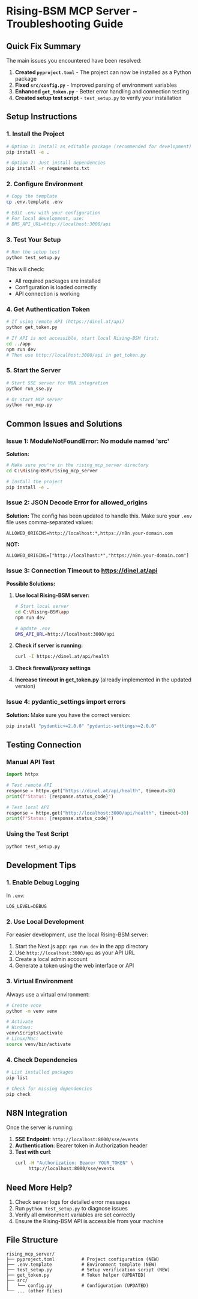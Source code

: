 # Rising-BSM MCP Server - Troubleshooting Guide

## Quick Fix Summary

The main issues you encountered have been resolved:

1. **Created `pyproject.toml`** - The project can now be installed as a Python package
2. **Fixed `src/config.py`** - Improved parsing of environment variables
3. **Enhanced `get_token.py`** - Better error handling and connection testing
4. **Created setup test script** - `test_setup.py` to verify your installation

## Setup Instructions

### 1. Install the Project

```bash
# Option 1: Install as editable package (recommended for development)
pip install -e .

# Option 2: Just install dependencies
pip install -r requirements.txt
```

### 2. Configure Environment

```bash
# Copy the template
cp .env.template .env

# Edit .env with your configuration
# For local development, use:
# BMS_API_URL=http://localhost:3000/api
```

### 3. Test Your Setup

```bash
# Run the setup test
python test_setup.py
```

This will check:
- All required packages are installed
- Configuration is loaded correctly
- API connection is working

### 4. Get Authentication Token

```bash
# If using remote API (https://dinel.at/api)
python get_token.py

# If API is not accessible, start local Rising-BSM first:
cd ../app
npm run dev
# Then use http://localhost:3000/api in get_token.py
```

### 5. Start the Server

```bash
# Start SSE server for N8N integration
python run_sse.py

# Or start MCP server
python run_mcp.py
```

## Common Issues and Solutions

### Issue 1: ModuleNotFoundError: No module named 'src'

**Solution:**
```bash
# Make sure you're in the rising_mcp_server directory
cd C:\Rising-BSM\rising_mcp_server

# Install the project
pip install -e .
```

### Issue 2: JSON Decode Error for allowed_origins

**Solution:**
The config has been updated to handle this. Make sure your `.env` file uses comma-separated values:
```
ALLOWED_ORIGINS=http://localhost:*,https://n8n.your-domain.com
```

**NOT:**
```
ALLOWED_ORIGINS=["http://localhost:*","https://n8n.your-domain.com"]
```

### Issue 3: Connection Timeout to https://dinel.at/api

**Possible Solutions:**

1. **Use local Rising-BSM server:**
   ```bash
   # Start local server
   cd C:\Rising-BSM\app
   npm run dev
   
   # Update .env
   BMS_API_URL=http://localhost:3000/api
   ```

2. **Check if server is running:**
   ```bash
   curl -I https://dinel.at/api/health
   ```

3. **Check firewall/proxy settings**

4. **Increase timeout in get_token.py** (already implemented in the updated version)

### Issue 4: pydantic_settings import errors

**Solution:**
Make sure you have the correct version:
```bash
pip install "pydantic>=2.0.0" "pydantic-settings>=2.0.0"
```

## Testing Connection

### Manual API Test

```python
import httpx

# Test remote API
response = httpx.get("https://dinel.at/api/health", timeout=30)
print(f"Status: {response.status_code}")

# Test local API
response = httpx.get("http://localhost:3000/api/health", timeout=30)
print(f"Status: {response.status_code}")
```

### Using the Test Script

```bash
python test_setup.py
```

## Development Tips

### 1. Enable Debug Logging

In `.env`:
```
LOG_LEVEL=DEBUG
```

### 2. Use Local Development

For easier development, use the local Rising-BSM server:
1. Start the Next.js app: `npm run dev` in the app directory
2. Use `http://localhost:3000/api` as your API URL
3. Create a local admin account
4. Generate a token using the web interface or API

### 3. Virtual Environment

Always use a virtual environment:
```bash
# Create venv
python -m venv venv

# Activate
# Windows:
venv\Scripts\activate
# Linux/Mac:
source venv/bin/activate
```

### 4. Check Dependencies

```bash
# List installed packages
pip list

# Check for missing dependencies
pip check
```

## N8N Integration

Once the server is running:

1. **SSE Endpoint**: `http://localhost:8000/sse/events`
2. **Authentication**: Bearer token in Authorization header
3. **Test with curl**:
   ```bash
   curl -H "Authorization: Bearer YOUR_TOKEN" \
        http://localhost:8000/sse/events
   ```

## Need More Help?

1. Check server logs for detailed error messages
2. Run `python test_setup.py` to diagnose issues
3. Verify all environment variables are set correctly
4. Ensure the Rising-BSM API is accessible from your machine

## File Structure

```
rising_mcp_server/
├── pyproject.toml          # Project configuration (NEW)
├── .env.template           # Environment template (NEW)
├── test_setup.py           # Setup verification script (NEW)
├── get_token.py            # Token helper (UPDATED)
├── src/
│   └── config.py           # Configuration (UPDATED)
└── ... (other files)
```